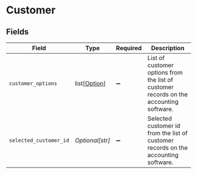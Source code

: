 # Customer


## Fields

| Field                                                                                  | Type                                                                                   | Required                                                                               | Description                                                                            |
| -------------------------------------------------------------------------------------- | -------------------------------------------------------------------------------------- | -------------------------------------------------------------------------------------- | -------------------------------------------------------------------------------------- |
| `customer_options`                                                                     | list[[Option](../../models/shared/option.md)]                                          | :heavy_minus_sign:                                                                     | List of customer options from the list of customer records on the accounting software. |
| `selected_customer_id`                                                                 | *Optional[str]*                                                                        | :heavy_minus_sign:                                                                     | Selected customer id from the list of customer records on the accounting software.     |